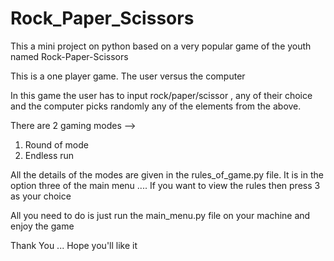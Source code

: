 # Rock_Paper_Scissors
This a mini project on python based on a very popular game of the youth named Rock-Paper-Scissors

This is a one player game.
The user versus the computer

In this game the user has to input rock/paper/scissor , any of their choice
and the computer picks randomly any of the elements from the above.

There are 2 gaming modes -->
1) Round of mode
2) Endless run

All the details of the modes are given in the rules_of_game.py file.
It is in the option three of the main menu .... If you want to view the rules then press 3 as your choice

All you need to do is just run the main_menu.py file on your machine and enjoy the game

Thank You ... Hope you'll like it